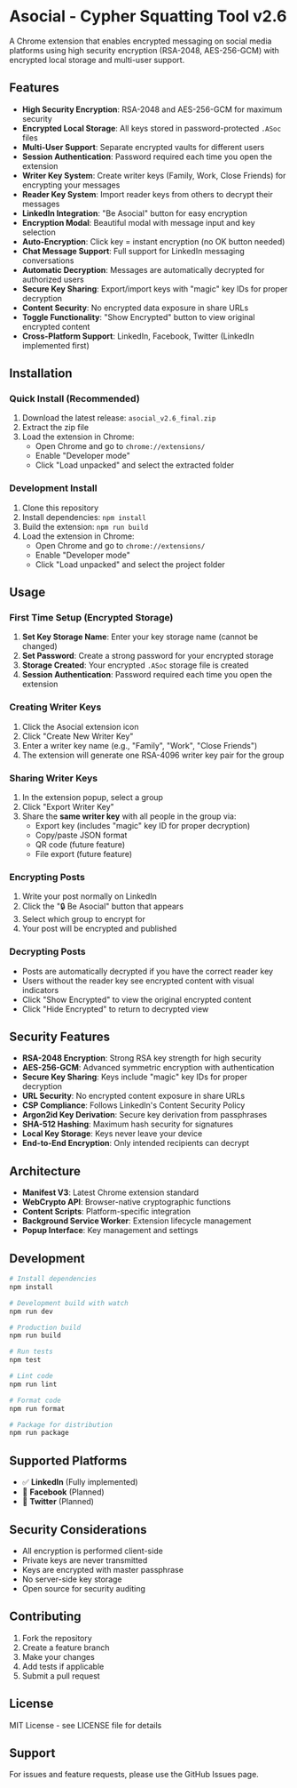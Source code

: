 # Asocial - Cypher Squatting Tool v2.6

A Chrome extension that enables encrypted messaging on social media platforms using high security encryption (RSA-2048, AES-256-GCM) with encrypted local storage and multi-user support.

## Features

- **High Security Encryption**: RSA-2048 and AES-256-GCM for maximum security
- **Encrypted Local Storage**: All keys stored in password-protected `.ASoc` files
- **Multi-User Support**: Separate encrypted vaults for different users
- **Session Authentication**: Password required each time you open the extension
- **Writer Key System**: Create writer keys (Family, Work, Close Friends) for encrypting your messages
- **Reader Key System**: Import reader keys from others to decrypt their messages
- **LinkedIn Integration**: "Be Asocial" button for easy encryption
- **Encryption Modal**: Beautiful modal with message input and key selection
- **Auto-Encryption**: Click key = instant encryption (no OK button needed)
- **Chat Message Support**: Full support for LinkedIn messaging conversations
- **Automatic Decryption**: Messages are automatically decrypted for authorized users
- **Secure Key Sharing**: Export/import keys with "magic" key IDs for proper decryption
- **Content Security**: No encrypted data exposure in share URLs
- **Toggle Functionality**: "Show Encrypted" button to view original encrypted content
- **Cross-Platform Support**: LinkedIn, Facebook, Twitter (LinkedIn implemented first)

## Installation

### Quick Install (Recommended)
1. Download the latest release: `asocial_v2.6_final.zip`
2. Extract the zip file
3. Load the extension in Chrome:
   - Open Chrome and go to `chrome://extensions/`
   - Enable "Developer mode"
   - Click "Load unpacked" and select the extracted folder

### Development Install
1. Clone this repository
2. Install dependencies: `npm install`
3. Build the extension: `npm run build`
4. Load the extension in Chrome:
   - Open Chrome and go to `chrome://extensions/`
   - Enable "Developer mode"
   - Click "Load unpacked" and select the project folder

## Usage

### First Time Setup (Encrypted Storage)

1. **Set Key Storage Name**: Enter your key storage name (cannot be changed)
2. **Set Password**: Create a strong password for your encrypted storage
3. **Storage Created**: Your encrypted `.ASoc` storage file is created
4. **Session Authentication**: Password required each time you open the extension

### Creating Writer Keys

1. Click the Asocial extension icon
2. Click "Create New Writer Key"
3. Enter a writer key name (e.g., "Family", "Work", "Close Friends")
4. The extension will generate one RSA-4096 writer key pair for the group

### Sharing Writer Keys

1. In the extension popup, select a group
2. Click "Export Writer Key"
3. Share the **same writer key** with all people in the group via:
   - Export key (includes "magic" key ID for proper decryption)
   - Copy/paste JSON format
   - QR code (future feature)
   - File export (future feature)

### Encrypting Posts

1. Write your post normally on LinkedIn
2. Click the "🔒 Be Asocial" button that appears
3. Select which group to encrypt for
4. Your post will be encrypted and published

### Decrypting Posts

- Posts are automatically decrypted if you have the correct reader key
- Users without the reader key see encrypted content with visual indicators
- Click "Show Encrypted" to view the original encrypted content
- Click "Hide Encrypted" to return to decrypted view

## Security Features

- **RSA-2048 Encryption**: Strong RSA key strength for high security
- **AES-256-GCM**: Advanced symmetric encryption with authentication
- **Secure Key Sharing**: Keys include "magic" key IDs for proper decryption
- **URL Security**: No encrypted content exposure in share URLs
- **CSP Compliance**: Follows LinkedIn's Content Security Policy
- **Argon2id Key Derivation**: Secure key derivation from passphrases
- **SHA-512 Hashing**: Maximum hash security for signatures
- **Local Key Storage**: Keys never leave your device
- **End-to-End Encryption**: Only intended recipients can decrypt

## Architecture

- **Manifest V3**: Latest Chrome extension standard
- **WebCrypto API**: Browser-native cryptographic functions
- **Content Scripts**: Platform-specific integration
- **Background Service Worker**: Extension lifecycle management
- **Popup Interface**: Key management and settings

## Development

```bash
# Install dependencies
npm install

# Development build with watch
npm run dev

# Production build
npm run build

# Run tests
npm test

# Lint code
npm run lint

# Format code
npm run format

# Package for distribution
npm run package
```

## Supported Platforms

- ✅ **LinkedIn** (Fully implemented)
- 🚧 **Facebook** (Planned)
- 🚧 **Twitter** (Planned)

## Security Considerations

- All encryption is performed client-side
- Private keys are never transmitted
- Keys are encrypted with master passphrase
- No server-side key storage
- Open source for security auditing

## Contributing

1. Fork the repository
2. Create a feature branch
3. Make your changes
4. Add tests if applicable
5. Submit a pull request

## License

MIT License - see LICENSE file for details

## Support

For issues and feature requests, please use the GitHub Issues page.
